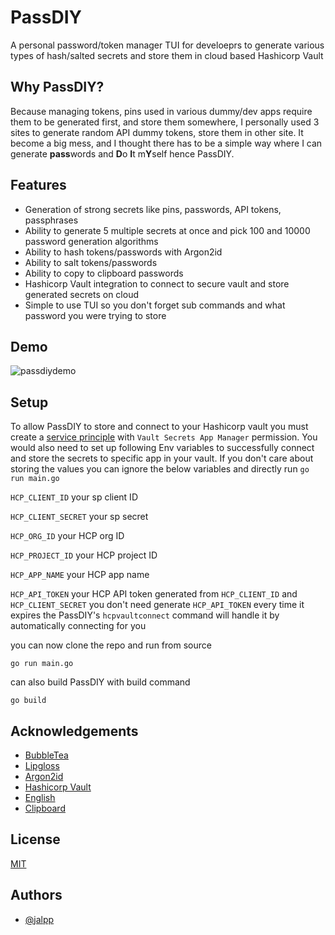 
# PassDIY

A personal password/token manager TUI for develoeprs to generate various types of hash/salted secrets and store them in cloud based Hashicorp Vault

## Why PassDIY?

Because managing tokens, pins used in various dummy/dev apps require them to be generated first, and store them somewhere, I personally used 3 sites to generate random API dummy tokens, store them in other site. It become a big mess, and I thought there has to be a simple way where I can generate **pass**words and **D**o **I**t m**Y**self hence PassDIY.

## Features

- Generation of strong secrets like pins, passwords, API tokens, passphrases 
- Ability to generate 5 multiple secrets at once and pick 100 and 10000 password generation algorithms
- Ability to hash tokens/passwords with Argon2id 
- Ability to salt tokens/passwords
- Ability to copy to clipboard passwords
- Hashicorp Vault integration to connect to secure vault and store generated secrets on cloud
- Simple to use TUI so you don't forget sub commands and what password you were trying to store

## Demo

![passdiydemo](https://github.com/user-attachments/assets/79e1d0ce-614f-45dd-a5d9-6143ffac259f)

## Setup

To allow PassDIY to store and connect to your Hashicorp vault you must create a [service principle](https://developer.hashicorp.com/hcp/docs/hcp/iam/service-principal) with ```Vault Secrets App Manager``` permission. You would also need to set up following Env variables to successfully connect and store the secrets to specific app in your vault. If you don't care about storing the values you can ignore the below variables and directly run 
`go run main.go`

`HCP_CLIENT_ID` your sp client ID

`HCP_CLIENT_SECRET` your sp secret

`HCP_ORG_ID` your HCP org ID

`HCP_PROJECT_ID` your HCP project ID

`HCP_APP_NAME` your HCP app name

`HCP_API_TOKEN` your HCP API token generated from `HCP_CLIENT_ID` and `HCP_CLIENT_SECRET` you don't need generate `HCP_API_TOKEN` every time it expires the PassDIY's `hcpvaultconnect` command will handle it by automatically connecting for you

you can now clone the repo and run from source

`go run main.go`

can also build PassDIY with build command

`go build`


## Acknowledgements

 - [BubbleTea](https://github.com/charmbracelet/bubbletea)
 - [Lipgloss](github.com/charmbracelet/lipgloss)
 - [Argon2id](https://github.com/alexedwards/argon2id)
 - [Hashicorp Vault](https://developer.hashicorp.com/hcp/api-docs/vault-secrets#overview)
 - [English](github.com/gregoryv/english)
 - [Clipboard](https://github.com/atotto/clipboard)

## License

[MIT](https://choosealicense.com/licenses/mit/)

## Authors

- [@jalpp](https://www.github.com/jalpp)

